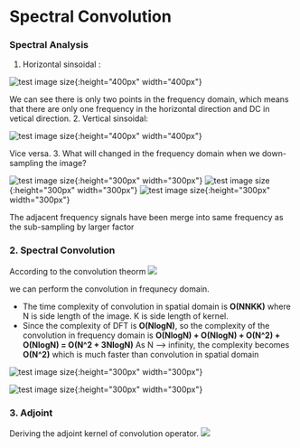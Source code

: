 # Spectral Convolution
### Spectral Analysis
1. Horizontal sinsoidal : 

![test image size](https://i.imgur.com/ymlgpKf.png){:height="400px" width="400px"}

We can see there is only two points in the frequency domain, which means that there are only one frequency in the horizontal direction and DC in vetical direction.
2. Vertical sinsoidal:

![test image size](https://i.imgur.com/diQ7hlZ.png){:height="400px" width="400px"}

Vice versa.
3. What will changed in the frequency domain when we down-sampling the image?

![test image size](https://i.imgur.com/tEc95nv.png){:height="300px" width="300px"}
![test image size](https://i.imgur.com/OZYJluX.png){:height="300px" width="300px"}
![test image size](https://i.imgur.com/s6lTMHR.png){:height="300px" width="300px"}


The adjacent frequency signals have been merge into same frequency as the sub-sampling by larger factor

### 2. Spectral Convolution
According to the convolution theorm 
![](https://i.imgur.com/nqnXUUZ.png)

we can perform the convolution in frequnecy domain.

* The time complexity of convolution in spatial domain is **O(NNKK)** where N is side length of the image. K is side length of kernel.
* Since the complexity of DFT is **O(NlogN)**, so the complexity of the convolution in frequency domain is
**O(NlogN) + O(NlogN) + O(N^2) + O(NlogN) = O(N^2 + 3NlogN)**
As N --> infinity, the complexity becomes **O(N^2)** which is much faster than convolution in spatial domain

![test image size](https://i.imgur.com/V80x24W.png){:height="300px" width="300px"}

![test image size](https://i.imgur.com/ZuFkjnN.png){:height="300px" width="300px"}

### 3. Adjoint
Deriving the adjoint kernel of convolution operator.
![](https://i.imgur.com/3jOHOIZ.png)



